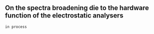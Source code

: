 ## On the spectra broadening die to the hardware function of the electrostatic analysers

~~~ 
in process 
~~~